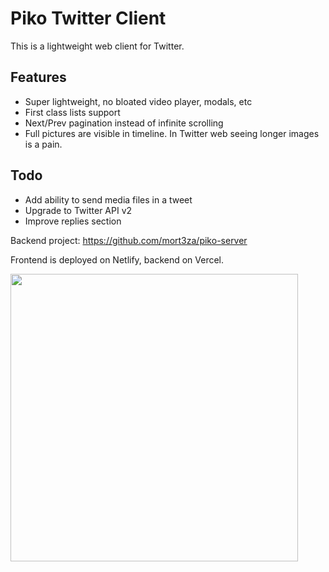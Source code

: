 # Piko Twitter Client

This is a lightweight web client for Twitter.  

## Features 
- Super lightweight, no bloated video player, modals, etc
- First class lists support
- Next/Prev pagination instead of infinite scrolling 
- Full pictures are visible in timeline. In Twitter web seeing longer images is a pain.

## Todo
- Add ability to send media files in a tweet
- Upgrade to Twitter API v2
- Improve replies section 

Backend project: https://github.com/mort3za/piko-server

Frontend is deployed on Netlify, backend on Vercel.

<img src="https://user-images.githubusercontent.com/510242/183120451-43c1f79a-fbde-4663-85cc-25d6ad972cf1.png" width=460 />
